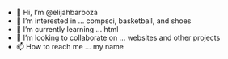 - 👋 Hi, I’m @elijahbarboza
- 👀 I’m interested in ... compsci, basketball, and shoes 
- 🌱 I’m currently learning ... html 
- 💞️ I’m looking to collaborate on ... websites and other projects 
- 📫 How to reach me ... my name 

<!---
elijahbarboza/elijahbarboza is a ✨ special ✨ repository because its `README.md` (this file) appears on your GitHub profile.
You can click the Preview link to take a look at your changes.
--->
